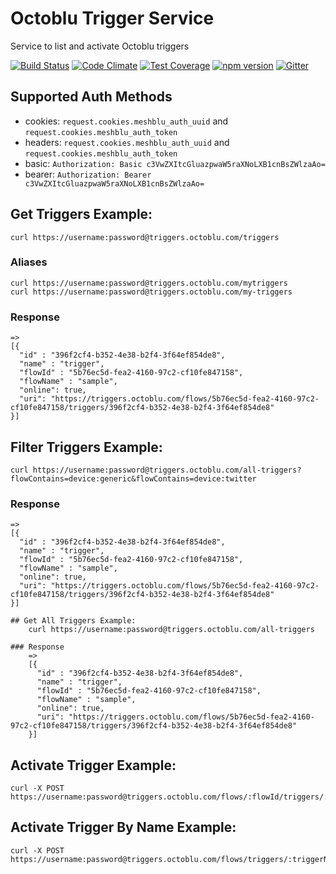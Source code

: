 # Octoblu Trigger Service
Service to list and activate Octoblu triggers

[![Build Status](https://travis-ci.org/octoblu/triggers-service.svg?branch=master)](https://travis-ci.org/octoblu/triggers-service)
[![Code Climate](https://codeclimate.com/github/octoblu/triggers-service/badges/gpa.svg)](https://codeclimate.com/github/octoblu/triggers-service)
[![Test Coverage](https://codeclimate.com/github/octoblu/triggers-service/badges/coverage.svg)](https://codeclimate.com/github/octoblu/triggers-service)
[![npm version](https://badge.fury.io/js/triggers-service.svg)](http://badge.fury.io/js/triggers-service)
[![Gitter](https://badges.gitter.im/octoblu/help.svg)](https://gitter.im/octoblu/help)

## Supported Auth Methods

* cookies: `request.cookies.meshblu_auth_uuid` and `request.cookies.meshblu_auth_token`
* headers: `request.cookies.meshblu_auth_uuid` and `request.cookies.meshblu_auth_token`
* basic: `Authorization: Basic c3VwZXItcGluazpwaW5raXNoLXB1cnBsZWlzaAo=`
* bearer: `Authorization: Bearer c3VwZXItcGluazpwaW5raXNoLXB1cnBsZWlzaAo=`

## Get Triggers Example:
    curl https://username:password@triggers.octoblu.com/triggers
### Aliases
    curl https://username:password@triggers.octoblu.com/mytriggers
    curl https://username:password@triggers.octoblu.com/my-triggers
### Response
    =>
    [{
      "id" : "396f2cf4-b352-4e38-b2f4-3f64ef854de8",
      "name" : "trigger",
      "flowId" : "5b76ec5d-fea2-4160-97c2-cf10fe847158",
      "flowName" : "sample",
      "online": true,
      "uri": "https://triggers.octoblu.com/flows/5b76ec5d-fea2-4160-97c2-cf10fe847158/triggers/396f2cf4-b352-4e38-b2f4-3f64ef854de8"
    }]

##  Filter Triggers Example:
    curl https://username:password@triggers.octoblu.com/all-triggers?flowContains=device:generic&flowContains=device:twitter

### Response
    =>
    [{
      "id" : "396f2cf4-b352-4e38-b2f4-3f64ef854de8",
      "name" : "trigger",
      "flowId" : "5b76ec5d-fea2-4160-97c2-cf10fe847158",
      "flowName" : "sample",
      "online": true,
      "uri": "https://triggers.octoblu.com/flows/5b76ec5d-fea2-4160-97c2-cf10fe847158/triggers/396f2cf4-b352-4e38-b2f4-3f64ef854de8"
    }]

    ## Get All Triggers Example:
        curl https://username:password@triggers.octoblu.com/all-triggers

    ### Response
        =>
        [{
          "id" : "396f2cf4-b352-4e38-b2f4-3f64ef854de8",
          "name" : "trigger",
          "flowId" : "5b76ec5d-fea2-4160-97c2-cf10fe847158",
          "flowName" : "sample",
          "online": true,
          "uri": "https://triggers.octoblu.com/flows/5b76ec5d-fea2-4160-97c2-cf10fe847158/triggers/396f2cf4-b352-4e38-b2f4-3f64ef854de8"
        }]

## Activate Trigger Example:
    curl -X POST https://username:password@triggers.octoblu.com/flows/:flowId/triggers/:id

## Activate Trigger By Name Example:
    curl -X POST https://username:password@triggers.octoblu.com/flows/triggers/:triggerName
